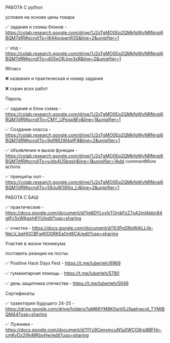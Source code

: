 РАБОТА С python


условия на основе цены товара

✅ задания и схемы блоков - https://colab.research.google.com/drive/1J2sTgMO0Ep2QMkfgWvNRNnqj6BQM7dfR#scrollTo=I644qvpqnR3S&line=2&uniqifier=1

✅ код - https://colab.research.google.com/drive/1J2sTgMO0Ep2QMkfgWvNRNnqj6BQM7dfR#scrollTo=dG5eORJno3xR&line=2&uniqifier=1



ЯКласс

❌ название и практическая и номер задания

❌ скрин всех работ



Пароль

✅ задание и блок схема - https://colab.research.google.com/drive/1J2sTgMO0Ep2QMkfgWvNRNnqj6BQM7dfR#scrollTo=CMY_UPpsp8Ey&line=1&uniqifier=1

✅ Создание класса - https://colab.research.google.com/drive/1J2sTgMO0Ep2QMkfgWvNRNnqj6BQM7dfR#scrollTo=9qfRR2W4qfF8&line=2&uniqifier=1

✅ объявление и вызов функции - https://colab.research.google.com/drive/1J2sTgMO0Ep2QMkfgWvNRNnqj6BQM7dfR#scrollTo=vJds4U5bqsIr&line=1&uniqifier=1Add commentMore actions

✅ принципы ооп - https://colab.research.google.com/drive/1J2sTgMO0Ep2QMkfgWvNRNnqj6BQM7dfR#scrollTo=59JuW390q_Lj&line=2&uniqifier=1



РАБОТА С БАШ

✅ практические - https://docs.google.com/document/d/1jg8DYLvvIxTOmkFzZ7xA2mI4ebn84gtFc5xWAqoh6YU/edit?usp=sharing

✅ очистка - https://docs.google.com/document/d/103PqDRoW4jLLjib-NeLV_beHGCBFwKlO0RKEaOnt8CA/edit?usp=sharing



Участие в жизни техникума

поставить реакции на посты:

✅ Positive Hack Days Fest - https://t.me/luberteh/6969

✅ гуманитарная помощь - https://t.me/luberteh/5790

✅ день защитника отечества - https://t.me/luberteh/5949



Сертификаты

✅ траектория будущего 24-25 - https://drive.google.com/drive/folders/1aM66YM8K0wVGJXaeIrwcqI_TYMiBQM44?usp=sharing



✅ Лужники - https://docs.google.com/document/d/11Yz9CenxmcuN1u0WCO8rp8BFHn-cmKyDz2j9nMKbvHw/edit?usp=sharing
